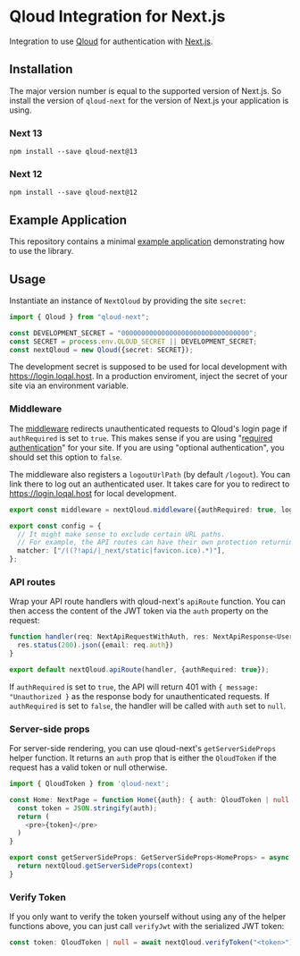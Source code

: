 # Qloud Integration for Next.js

Integration to use [Qloud](https://qloud.network) for authentication with [Next.js](https://nextjs.org).

## Installation

The major version number is equal to the supported version of Next.js. So install the version of `qloud-next` for the
version of Next.js your application is using.

### Next 13

```shell
npm install --save qloud-next@13
```

### Next 12

```shell
npm install --save qloud-next@12
```

## Example Application

This repository contains a minimal [example application](./example/) demonstrating how to use the library.

## Usage

Instantiate an instance of `NextQloud` by providing the site `secret`:

```typescript
import { Qloud } from "qloud-next";

const DEVELOPMENT_SECRET = "00000000000000000000000000000000";
const SECRET = process.env.QLOUD_SECRET || DEVELOPMENT_SECRET;
const nextQloud = new Qloud({secret: SECRET});
```

The development secret is supposed to be used for local development with https://login.loqal.host. In a production
enviroment, inject the secret of your site via an environment variable.

### Middleware

The [middleware](https://nextjs.org/docs/advanced-features/middleware) redirects unauthenticated requests to Qloud's
login page if `authRequired` is set to `true`. This makes sense if you are
using "[required authentication](https://docs.qloud.network/configuration/authentication-mode)" for your site. If you
are using "optional authentication", you should set this option to `false`.

The middleware also registers a `logoutUrlPath` (by default `/logout`). You can link there to log out an authenticated
user. It takes care for you to redirect to https://login.loqal.host for local development.

```typescript
export const middleware = nextQloud.middleware({authRequired: true, logoutUrlPath: "/logout"});

export const config = {
  // It might make sense to exclude certain URL paths.
  // For example, the API routes can have their own protection returning a JSON response.
  matcher: ["/((?!api/|_next/static|favicon.ico).*)"],
};
```

### API routes

Wrap your API route handlers with qloud-next's `apiRoute` function. You can then access the content of the JWT token via
the `auth` property on the request:

```typescript
function handler(req: NextApiRequestWithAuth, res: NextApiResponse<UserData>) {
  res.status(200).json({email: req.auth})
}

export default nextQloud.apiRoute(handler, {authRequired: true});
```

If `authRequired` is set to `true`, the API will return 401 with `{ message: "Unauthorized }` as the response body for
unauthenticated requests. If `authRequired` is set to `false`, the handler will be called with `auth` set to `null`.

### Server-side props

For server-side rendering, you can use qloud-next's `getServerSideProps` helper function. It returns
an `auth` prop that is either the `QloudToken` if the request has a valid token or null otherwise.

```typescript jsx
import { QloudToken } from 'qloud-next';

const Home: NextPage = function Home({auth}: { auth: QloudToken | null }) {
  const token = JSON.stringify(auth);
  return (
    <pre>{token}</pre>
  )
}

export const getServerSideProps: GetServerSideProps<HomeProps> = async (context) => {
  return nextQloud.getServerSideProps(context)
}
```

### Verify Token

If you only want to verify the token yourself without using any of the helper functions above, you can just
call `verifyJwt` with the serialized JWT token:

```typescript
const token: QloudToken | null = await nextQloud.verifyToken("<token>");
```
